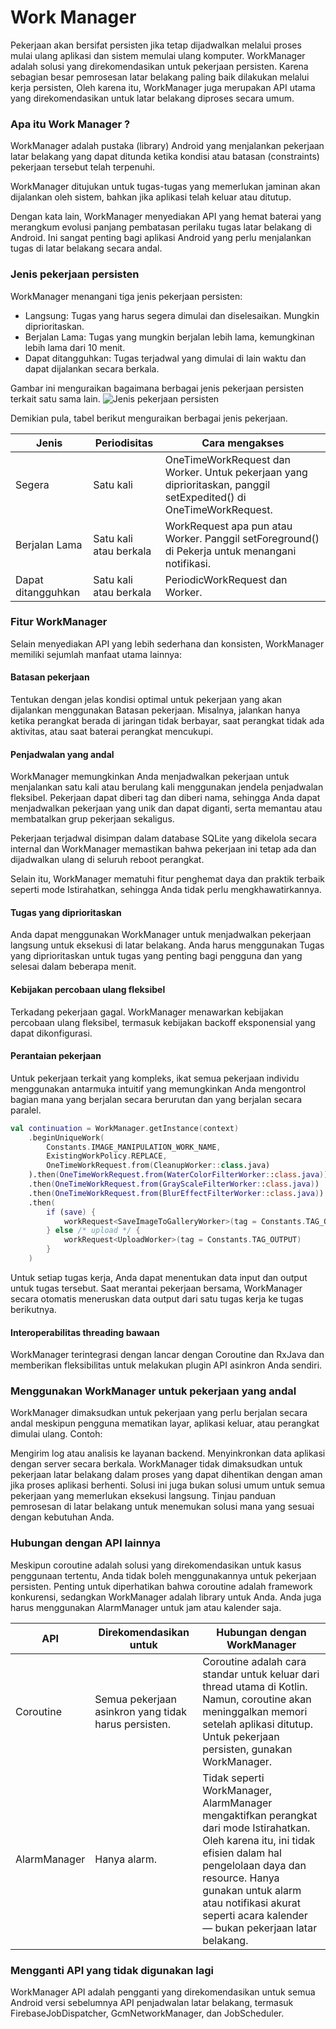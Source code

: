 # Work Manager

Pekerjaan akan bersifat persisten jika tetap dijadwalkan melalui proses mulai ulang aplikasi dan sistem memulai ulang komputer. WorkManager adalah solusi yang direkomendasikan untuk pekerjaan persisten. Karena sebagian besar pemrosesan latar belakang paling baik dilakukan melalui kerja persisten, Oleh karena itu, WorkManager juga merupakan API utama yang direkomendasikan untuk latar belakang diproses secara umum.

### Apa itu Work Manager ?
WorkManager adalah pustaka (library) Android yang menjalankan pekerjaan latar belakang yang dapat ditunda ketika kondisi atau batasan (constraints) pekerjaan tersebut telah terpenuhi.

WorkManager ditujukan untuk tugas-tugas yang memerlukan jaminan akan dijalankan oleh sistem, bahkan jika aplikasi telah keluar atau ditutup.

Dengan kata lain, WorkManager menyediakan API yang hemat baterai yang merangkum evolusi panjang pembatasan perilaku tugas latar belakang di Android. Ini sangat penting bagi aplikasi Android yang perlu menjalankan tugas di latar belakang secara andal.

### Jenis pekerjaan persisten
WorkManager menangani tiga jenis pekerjaan persisten:

- Langsung: Tugas yang harus segera dimulai dan diselesaikan. Mungkin diprioritaskan.
- Berjalan Lama: Tugas yang mungkin berjalan lebih lama, kemungkinan lebih lama dari 10 menit.
- Dapat ditangguhkan: Tugas terjadwal yang dimulai di lain waktu dan dapat dijalankan secara berkala.

Gambar ini menguraikan bagaimana berbagai jenis pekerjaan persisten terkait satu sama lain.
![Jenis pekerjaan persisten](https://developer.android.com/static/images/guide/background/workmanager_main.svg?hl=id)

Demikian pula, tabel berikut menguraikan berbagai jenis pekerjaan.

| Jenis | Periodisitas | Cara mengakses |
| -- | -- | -- |
| Segera | Satu kali | OneTimeWorkRequest dan Worker. Untuk pekerjaan yang diprioritaskan, panggil setExpedited() di OneTimeWorkRequest. |
| Berjalan Lama | Satu kali atau berkala | WorkRequest apa pun atau Worker. Panggil setForeground() di Pekerja untuk menangani notifikasi. |
| Dapat ditangguhkan | Satu kali atau berkala | PeriodicWorkRequest dan Worker. |

### Fitur WorkManager
Selain menyediakan API yang lebih sederhana dan konsisten, WorkManager memiliki sejumlah manfaat utama lainnya:

#### Batasan pekerjaan
Tentukan dengan jelas kondisi optimal untuk pekerjaan yang akan dijalankan menggunakan Batasan pekerjaan. Misalnya, jalankan hanya ketika perangkat berada di jaringan tidak berbayar, saat perangkat tidak ada aktivitas, atau saat baterai perangkat mencukupi.

#### Penjadwalan yang andal
WorkManager memungkinkan Anda menjadwalkan pekerjaan untuk menjalankan satu kali atau berulang kali menggunakan jendela penjadwalan fleksibel. Pekerjaan dapat diberi tag dan diberi nama, sehingga Anda dapat menjadwalkan pekerjaan yang unik dan dapat diganti, serta memantau atau membatalkan grup pekerjaan sekaligus.

Pekerjaan terjadwal disimpan dalam database SQLite yang dikelola secara internal dan WorkManager memastikan bahwa pekerjaan ini tetap ada dan dijadwalkan ulang di seluruh reboot perangkat.

Selain itu, WorkManager mematuhi fitur penghemat daya dan praktik terbaik seperti mode Istirahatkan, sehingga Anda tidak perlu mengkhawatirkannya.

#### Tugas yang diprioritaskan
Anda dapat menggunakan WorkManager untuk menjadwalkan pekerjaan langsung untuk eksekusi di latar belakang. Anda harus menggunakan Tugas yang diprioritaskan untuk tugas yang penting bagi pengguna dan yang selesai dalam beberapa menit.

#### Kebijakan percobaan ulang fleksibel
Terkadang pekerjaan gagal. WorkManager menawarkan kebijakan percobaan ulang fleksibel, termasuk kebijakan backoff eksponensial yang dapat dikonfigurasi.

#### Perantaian pekerjaan
Untuk pekerjaan terkait yang kompleks, ikat semua pekerjaan individu menggunakan antarmuka intuitif yang memungkinkan Anda mengontrol bagian mana yang berjalan secara berurutan dan yang berjalan secara paralel.

```kotlin
val continuation = WorkManager.getInstance(context)
    .beginUniqueWork(
        Constants.IMAGE_MANIPULATION_WORK_NAME,
        ExistingWorkPolicy.REPLACE,
        OneTimeWorkRequest.from(CleanupWorker::class.java)
    ).then(OneTimeWorkRequest.from(WaterColorFilterWorker::class.java))
    .then(OneTimeWorkRequest.from(GrayScaleFilterWorker::class.java))
    .then(OneTimeWorkRequest.from(BlurEffectFilterWorker::class.java))
    .then(
        if (save) {
            workRequest<SaveImageToGalleryWorker>(tag = Constants.TAG_OUTPUT)
        } else /* upload */ {
            workRequest<UploadWorker>(tag = Constants.TAG_OUTPUT)
        }
    )

```

Untuk setiap tugas kerja, Anda dapat menentukan data input dan output untuk tugas tersebut. Saat merantai pekerjaan bersama, WorkManager secara otomatis meneruskan data output dari satu tugas kerja ke tugas berikutnya.

#### Interoperabilitas threading bawaan
WorkManager terintegrasi dengan lancar dengan Coroutine dan RxJava dan memberikan fleksibilitas untuk melakukan plugin API asinkron Anda sendiri.

### Menggunakan WorkManager untuk pekerjaan yang andal
WorkManager dimaksudkan untuk pekerjaan yang perlu berjalan secara andal meskipun pengguna mematikan layar, aplikasi keluar, atau perangkat dimulai ulang. Contoh:

Mengirim log atau analisis ke layanan backend.
Menyinkronkan data aplikasi dengan server secara berkala.
WorkManager tidak dimaksudkan untuk pekerjaan latar belakang dalam proses yang dapat dihentikan dengan aman jika proses aplikasi berhenti. Solusi ini juga bukan solusi umum untuk semua pekerjaan yang memerlukan eksekusi langsung. Tinjau panduan pemrosesan di latar belakang untuk menemukan solusi mana yang sesuai dengan kebutuhan Anda.

### Hubungan dengan API lainnya
Meskipun coroutine adalah solusi yang direkomendasikan untuk kasus penggunaan tertentu, Anda tidak boleh menggunakannya untuk pekerjaan persisten. Penting untuk diperhatikan bahwa coroutine adalah framework konkurensi, sedangkan WorkManager adalah library untuk Anda. Anda juga harus menggunakan AlarmManager untuk jam atau kalender saja.

| API | Direkomendasikan untuk | Hubungan dengan WorkManager |
| -- | -- | -- |
| Coroutine | Semua pekerjaan asinkron yang tidak harus persisten. | Coroutine adalah cara standar untuk keluar dari thread utama di Kotlin. Namun, coroutine akan meninggalkan memori setelah aplikasi ditutup. Untuk pekerjaan persisten, gunakan WorkManager. |
| AlarmManager | Hanya alarm. | Tidak seperti WorkManager, AlarmManager mengaktifkan perangkat dari mode Istirahatkan. Oleh karena itu, ini tidak efisien dalam hal pengelolaan daya dan resource. Hanya gunakan untuk alarm atau notifikasi akurat seperti acara kalender — bukan pekerjaan latar belakang. |

### Mengganti API yang tidak digunakan lagi
WorkManager API adalah pengganti yang direkomendasikan untuk semua Android versi sebelumnya API penjadwalan latar belakang, termasuk FirebaseJobDispatcher, GcmNetworkManager, dan JobScheduler.
